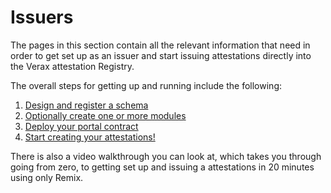 # Issuers

The pages in this section contain all the relevant information that need in order to get set up as an issuer and start issuing attestations directly into the Verax attestation Registry.

The overall steps for getting up and running include the following:

1. [Design and register a schema](create-a-schema.md)
2. [Optionally create one or more modules](create-a-module.md)
3. [Deploy your portal contract](create-a-portal.md)
4. [Start creating your attestations!](create-an-attestation.md)

There is also a video walkthrough you can look at, which takes you through going from zero, to getting set up and issuing a attestations in 20 minutes using only Remix.
